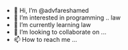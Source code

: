 - 👋 Hi, I’m @advfareshamed
- 👀 I’m interested in programming .. law
- 🌱 I’m currently learning law 
- 💞️ I’m looking to collaborate on ...
- 📫 How to reach me ...

<!---
advfareshamed/advfareshamed is a ✨ special ✨ repository because its `README.md` (this file) appears on your GitHub profile.
You can click the Preview link to take a look at your changes.
--->
